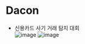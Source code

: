 # Dacon
- 신용카드 사기 거래 탐지 대회  
![image](https://user-images.githubusercontent.com/105963819/180909907-de63fb10-20ca-4db6-98c8-0d7cfc3e5c66.png)
![image](https://user-images.githubusercontent.com/105963819/183077241-6ecbdc5e-7279-4217-8258-23d214578e25.png)
